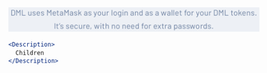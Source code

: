 <div class="examples">
  <div class="example">
    <a href="public/images/components/Description/1.png">
      <img src="public/images/components/Description/1.png" alt="Description 1" />
    </a>
  </div>
</div>

```jsx
<Description>
  Children
</Description>
```
